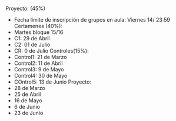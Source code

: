 Proyecto: (45%)
- Fecha limite de inscripción de grupos en aula: Viernes 14/ 23:59 
Certamenes (40%):
- Martes bloque 15/16
- C1: 29 de Abril
- C2: 01 de Julio
- CR: 0 de Julio
Controles(15%):
- Control1: 21 de Marzo
- Control2: 11 de Abril
- Control3: 9 de Mayo
- Control4: 30 de Mayo
- COntrol5: 13 de Junio
Proyecto:
- 28 de Marzo
- 25 de Abril
- 16 de Mayo
- 6 de Junio
- 23 de Junio

